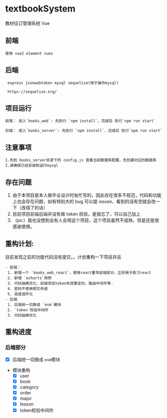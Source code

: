 # textbookSystem

教材征订管理系统 Vue

## 前端

```
使用 vue2 element vuex

```

## 后端

```
 express jsonwebtoken mysql sequelize(用于操作mysql)

 https://sequelize.org/
```

## 项目运行

```
前端： 进入`books_web`: 先执行 `npm install`，完成后 执行`npm run start`

后端： 进入`books_server`: 先执行 `npm install`，完成后 执行`npm run start`
```

## 注意事项

```
1.先到 books_server目录下的 config.js 查看当前数据库配置，先创建对应的数据库
2.请确保已经安装和运行mysql
```

## 存在问题

1. 由于本项目是本人做毕业设计时匆忙写的，因此存在很多不规范，代码和功能上也会存在问题，如有特别大的 bug 可以提 issuse，看到的话有空就会改一下（改得了的话）
2. 目前项目前端后端并没有做 token 校验，是我忘了，可以自己加上
3. （ps:）我也没想到会有人会用这个项目，这个项目虽然不成熟，但是还是很感谢使用。

## 重构计划:

目前发现之前的功能代码没有提交。。计划重构一下项目并且

```
- 前端：
 1. 新增一个 `books_web_react`，使用react重写前端部分，正好用于练习react
 2. 新增 `echarts`用例
 3. 代码抽离优化，前端添加token失效重定向，路由中间件等.
 4. 密码不使用明文传递
 5. 高度组件化
- 后端
 1. 后端统一切换成 `esm`模块
 2. `token`校验中间件
 3. 代码抽离优化
```

## 重构进度
### 后端部分
- [x] 后端统一切换成 `esm`模块
- 模块重构
  - [x] user
  - [x] book
  - [x] category
  - [x] order
  - [x] major
  - [x] lesson
  - [x] token校验中间件
